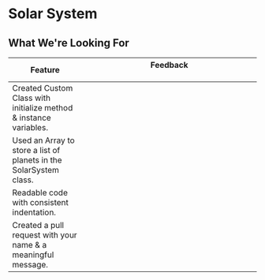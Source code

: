 # Solar System
## What We're Looking For

|  Feature 	|  Feedback 	&nbsp;&nbsp;&nbsp;&nbsp;&nbsp;&nbsp;&nbsp;&nbsp;&nbsp;&nbsp;&nbsp;&nbsp;&nbsp;&nbsp;&nbsp;&nbsp;&nbsp;&nbsp;&nbsp;&nbsp;&nbsp;&nbsp;&nbsp;&nbsp;&nbsp;&nbsp;&nbsp;&nbsp;&nbsp;&nbsp;&nbsp;&nbsp;&nbsp;&nbsp;&nbsp;&nbsp;&nbsp;&nbsp;&nbsp;&nbsp;&nbsp;&nbsp;&nbsp;&nbsp;&nbsp;&nbsp;&nbsp;&nbsp;&nbsp;&nbsp;&nbsp;&nbsp;&nbsp;&nbsp;&nbsp;&nbsp;&nbsp;&nbsp;&nbsp;&nbsp;&nbsp;&nbsp;&nbsp;&nbsp;&nbsp;&nbsp;&nbsp;&nbsp;&nbsp;&nbsp;&nbsp;&nbsp;&nbsp;&nbsp;&nbsp;&nbsp;&nbsp;|
|---	|---	|
|   Created Custom Class with initialize method & instance variables.	|   	|
|  Used an Array to store a list of planets in the SolarSystem class. 	|   	|
|  Readable code with consistent indentation. 	|   	|
|  Created a pull request with your name & a meaningful message. 	|   	|
